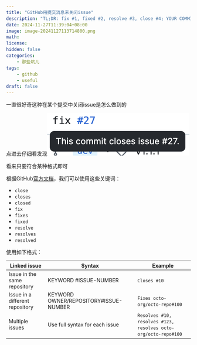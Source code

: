 ```yaml
---
title: "GitHub用提交消息来关闭issue"
description: "TL;DR: fix #1, fixed #2, resolve #3, close #4; YOUR COMMIT MESSAGE"
date: 2024-11-27T11:39:04+08:00
image: image-20241127113714800.png
math: 
license: 
hidden: false
categories: 
    - 那些坑儿
tags:
    - github
    - useful
draft: false
---
```


一直很好奇这种在某个提交中关闭issue是怎么做到的

点进去仔细看发现![image-20241127113340708](image-20241127113340708.png)

看来只要符合某种格式即可

根据GitHub[官方文档](https://docs.github.com/en/issues/tracking-your-work-with-issues/using-issues/linking-a-pull-request-to-an-issue)，我们可以使用这些关键词：

- `close`
- `closes`
- `closed`
- `fix`
- `fixes`
- `fixed`
- `resolve`
- `resolves`
- `resolved`

使用如下格式：

| Linked issue                    | Syntax                                | Example                                                      |
| ------------------------------- | ------------------------------------- | ------------------------------------------------------------ |
| Issue in the same repository    | KEYWORD #ISSUE-NUMBER                 | `Closes #10`                                                 |
| Issue in a different repository | KEYWORD OWNER/REPOSITORY#ISSUE-NUMBER | `Fixes octo-org/octo-repo#100`                               |
| Multiple issues                 | Use full syntax for each issue        | `Resolves #10, resolves #123, resolves octo-org/octo-repo#100` |
